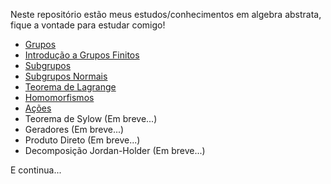 Neste repositório estão meus estudos/conhecimentos em algebra abstrata, fique a vontade para estudar comigo!

- [Grupos](/page%201.md)
- [Introdução a Grupos Finitos](/page%202.md)
- [Subgrupos](/page%203.md)
- [Subgrupos Normais](/page%204.md)
- [Teorema de Lagrange](/page%205.md)
- [Homomorfismos](/page%206.md)
- [Ações](/page%207.md)
- Teorema de Sylow (Em breve...)
- Geradores (Em breve...)
- Produto Direto (Em breve...)
- Decomposição Jordan-Holder (Em breve...)

E continua...